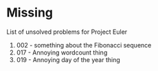 # Missing

List of unsolved problems for Project Euler

1. 002 - something about the Fibonacci sequence
2. 017 - Annoying wordcount thing
3. 019 - Annoying day of the year thing

